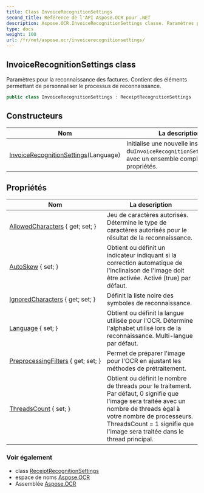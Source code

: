 ```yaml
---
title: Class InvoiceRecognitionSettings
second_title: Référence de l'API Aspose.OCR pour .NET
description: Aspose.OCR.InvoiceRecognitionSettings classe. Paramètres pour la reconnaissance des factures. Contient des éléments permettant de personnaliser le processus de reconnaissance.
type: docs
weight: 100
url: /fr/net/aspose.ocr/invoicerecognitionsettings/
---
```

## InvoiceRecognitionSettings class

Paramètres pour la reconnaissance des factures. Contient des éléments permettant de personnaliser le processus de reconnaissance.

```csharp
public class InvoiceRecognitionSettings : ReceiptRecognitionSettings
```

## Constructeurs

| Nom | La description |
| --- | --- |
| [InvoiceRecognitionSettings](invoicerecognitionsettings/)(Language) | Initialise une nouvelle instance du`InvoiceRecognitionSettings`classe avec un ensemble complet de propriétés. |

## Propriétés

| Nom | La description |
| --- | --- |
| [AllowedCharacters](../../aspose.ocr/receiptrecognitionsettings/allowedcharacters/) { get; set; } | Jeu de caractères autorisés. Détermine le type de caractères autorisés pour le résultat de la reconnaissance. |
| [AutoSkew](../../aspose.ocr/receiptrecognitionsettings/autoskew/) { set; } | Obtient ou définit un indicateur indiquant si la correction automatique de l'inclinaison de l'image doit être activée. Activé (true) par défaut. |
| [IgnoredCharacters](../../aspose.ocr/receiptrecognitionsettings/ignoredcharacters/) { get; set; } | Définit la liste noire des symboles de reconnaissance. |
| [Language](../../aspose.ocr/receiptrecognitionsettings/language/) { set; } | Obtient ou définit la langue utilisée pour l'OCR.  Détermine l'alphabet utilisé lors de la reconnaissance. Multi-langue par défaut. |
| [PreprocessingFilters](../../aspose.ocr/receiptrecognitionsettings/preprocessingfilters/) { get; set; } | Permet de préparer l'image pour l'OCR en ajustant les méthodes de prétraitement. |
| [ThreadsCount](../../aspose.ocr/receiptrecognitionsettings/threadscount/) { set; } | Obtient ou définit le nombre de threads pour le traitement. Par défaut, 0 signifie que l'image sera traitée avec un nombre de threads égal à votre nombre de processeurs. ThreadsCount = 1 signifie que l'image sera traitée dans le thread principal. |

### Voir également

* class [ReceiptRecognitionSettings](../receiptrecognitionsettings/)
* espace de noms [Aspose.OCR](../../aspose.ocr/)
* Assemblée [Aspose.OCR](../../)


